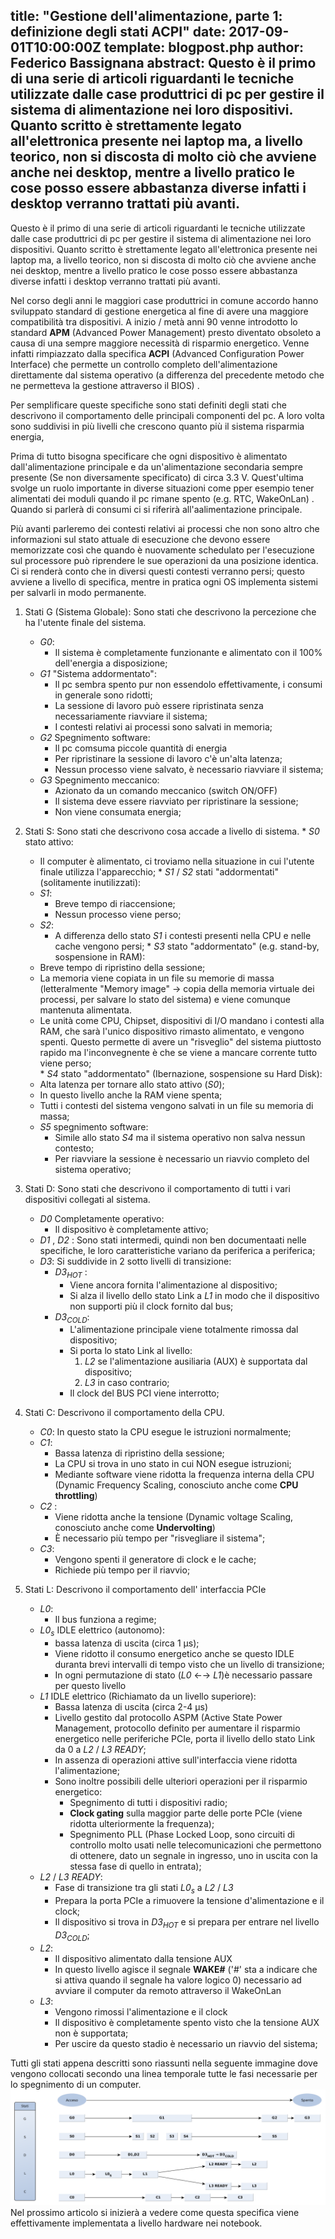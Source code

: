 title: "Gestione dell'alimentazione, parte 1: definizione degli stati ACPI"
date: 2017-09-01T10:00:00Z
template: blogpost.php
author: Federico Bassignana
abstract: Questo &egrave; il primo di una serie di articoli riguardanti le tecniche utilizzate dalle case produttrici di pc per gestire il sistema di alimentazione nei loro dispositivi. Quanto scritto &egrave; strettamente legato all'elettronica presente nei laptop ma, a livello teorico, non si discosta di molto ci&ograve; che avviene anche nei desktop, mentre a livello pratico le cose posso essere abbastanza diverse infatti i desktop verranno trattati pi&ugrave; avanti. 
---
Questo &egrave; il primo di una serie di articoli riguardanti le tecniche utilizzate dalle case produttrici di pc per gestire il sistema di alimentazione nei loro dispositivi. 
Quanto scritto &egrave; strettamente legato all'elettronica presente nei laptop ma, a livello teorico, non si discosta di molto ci&ograve; che avviene anche nei desktop, mentre a livello pratico 
le cose posso essere abbastanza diverse infatti i desktop verranno trattati pi&ugrave; avanti. 
 
Nel corso degli anni le maggiori case produttrici in comune accordo hanno sviluppato standard di gestione energetica al fine di avere una maggiore compatibilità tra dispositivi.
A inizio / metà anni 90 venne introdotto lo standard **APM** (Advanced Power Management) presto diventato obsoleto a causa di una sempre maggiore necessità di risparmio energetico.
Venne infatti rimpiazzato dalla specifica **ACPI** (Advanced Configuration Power Interface) che permette un controllo completo dell'alimentazione direttamente dal sistema operativo 
(a differenza del precedente metodo che ne permetteva la gestione attraverso il BIOS) .
 
 Per semplificare queste specifiche sono stati definiti degli stati che descrivono il comportamento delle principali componenti del pc. A loro volta sono suddivisi in più livelli che crescono quanto pi&ugrave; il sistema risparmia energia,
 
Prima di tutto bisogna specificare che ogni dispositivo &egrave; alimentato dall'alimentazione principale e da un'alimentazione secondaria sempre presente (Se non diversamente specificato) di circa 3.3 V.
Quest'ultima svolge un ruolo importante in diverse situazioni come pper esempio tener alimentati dei moduli quando il pc rimane spento (e.g. RTC, WakeOnLan) . Quando si parler&agrave; di consumi 
ci si riferir&agrave; all'aalimentazione principale.
 
Pi&ugrave; avanti parleremo dei contesti relativi ai processi che non sono altro che informazioni sul stato attuale di esecuzione che devono essere memorizzate così che quando è nuovamente
 schedulato per l'esecuzione sul processore pu&ograve; riprendere le sue operazioni da una posizione identica. Ci si render&agrave; conto che in diversi questi contesti verranno persi; questo avviene 
 a livello di specifica, mentre in pratica ogni OS implementa sistemi per salvarli in modo permanente.
  
1. Stati G (Sistema Globale):
Sono stati che descrivono la percezione che ha l'utente finale del sistema.
    * _G0_: 
        * Il sistema è completamente funzionante e alimentato con il 100% dell'energia a disposizione; 
    * _G1_ "Sistema  addormentato": 
        * Il pc sembra spento pur non essendolo effettivamente, i consumi in generale sono ridotti;
        * La sessione di lavoro pu&ograve; essere ripristinata senza necessariamente riavviare il sistema; 
        * I contesti relativi ai processi sono salvati in memoria;
    * _G2_ Spegnimento software: 
        * Il pc comsuma piccole quantit&agrave; di energia 
        * Per ripristinare la sessione di lavoro c'&egrave; un'alta latenza; 
        * Nessun processo viene salvato, &egrave; necessario riavviare il sistema; 
    * _G3_ Spegnimento meccanico:
        * Azionato da un comando meccanico (switch ON/OFF) 
        * Il sistema deve essere riavviato per ripristinare la sessione;
        * Non viene consumata energia;
 
 2.  Stati S:
    Sono stati che descrivono cosa accade a livello di sistema.
    * _S0_ stato attivo:
        * Il computer è alimentato, ci troviamo nella situazione in cui l'utente finale utilizza l'apparecchio;
    * _S1_ / _S2_ stati "addormentati" (solitamente inutilizzati): 
        * _S1_:
            * Breve tempo di riaccensione;
            * Nessun processo viene perso; 
        * _S2_:
            * A differenza dello stato _S1_ i contesti presenti nella CPU e nelle cache vengono persi; 
    * _S3_ stato "addormentato" (e.g. stand-by, sospensione in RAM):
        * Breve tempo di ripristino della sessione; 
        * La memoria viene copiata in un file su memorie di massa (letteralmente "Memory image" -> copia della memoria virtuale dei processi, per salvare lo stato del sistema) 
			e viene comunque mantenuta alimentata.
        * Le unit&agrave; come CPU, Chipset, dispositivi di I/O mandano i contesti alla RAM, che sar&agrave; l'unico dispositivo rimasto alimentato, e vengono spenti. 
			Questo permette di avere un "risveglio" del  sistema piuttosto rapido ma l'inconvegnente &egrave; che se viene a mancare corrente tutto viene perso;  
    * _S4_ stato "addormentato" (Ibernazione, sospensione su Hard Disk):
        * Alta latenza per tornare allo stato attivo (_S0_);
        * In questo livello anche la RAM viene spenta;
        * Tutti i contesti del sistema vengono salvati in un file su memoria di massa;
     * _S5_ spegnimento software:
        * Simile allo stato _S4_ ma il sistema operativo non salva nessun contesto; 
        * Per riavviare la sessione &egrave; necessario un riavvio completo del sistema operativo;
3. Stati D:
Sono stati che descrivono il comportamento di tutti i vari dispositivi collegati al sistema.
    * _D0_ Completamente operativo:
        * Il dispositivo è completamente attivo;
	* _D1_ , _D2_ :
		Sono stati intermedi, quindi non ben documentaati nelle specifiche, le loro caratteristiche variano da periferica a periferica;
	* _D3_:
		Si suddivide in 2 sotto livelli di transizione:
		* _D3<sub>HOT</sub>_ :
			* Viene ancora fornita l'alimentazione al dispositivo;
			* Si alza il livello dello stato Link a _L1_ in modo che il dispositivo non supporti pi&ugrave; il clock fornito dal bus;
		* _D3<sub>COLD</sub>_:
			* L'alimentazione principale viene totalmente rimossa dal dispositivo;
			* Si porta lo stato Link al livello:
				1. _L2_ se l'alimentazione ausiliaria (AUX) &egrave; supportata dal dispositivo;
				2. _L3_ in caso contrario;
			* Il clock del BUS PCI viene interrotto;
4. Stati C:
    Descrivono il comportamento della CPU.
    * _C0_:
        In questo stato la CPU esegue le istruzioni normalmente;
    * _C1_:
        * Bassa latenza di ripristino della sessione;
        * La CPU si trova in uno stato in cui NON esegue istruzioni;
        * Mediante software viene ridotta la frequenza interna della CPU (Dynamic Frequency Scaling, conosciuto anche come **CPU throttling**)
    * _C2_ :
        * Viene ridotta anche la tensione (Dynamic voltage Scaling, conosciuto anche come **Undervolting**)
        * &Egrave; necessario più tempo per "risvegliare il sistema";
     * _C3_:
        * Vengono spenti il generatore di clock e le cache;
        * Richiede pi&ugrave; tempo per il riavvio;
5. Stati L:
    Descrivono il comportamento dell' interfaccia PCIe
    * _L0_:
        * Il bus funziona a regime;
    * _L0<sub>s</sub>_ IDLE elettrico (autonomo):
        * bassa latenza di uscita (circa 1 μs); 
        * Viene ridotto il consumo energetico anche se questo IDLE duranta brevi intervalli di tempo visto che un livello di transizione; 
        * In ogni permutazione di stato (_L0_  &#8592;&#8594; _L1_)è necessario passare per questo livello
    * _L1_ IDLE elettrico (Richiamato da un livello superiore):
        * Bassa latenza di uscita (circa 2-4 μs)
        * Livello gestito dal protocollo ASPM (Active State Power Management, protocollo definito per aumentare il risparmio energetico nelle periferiche PCIe, porta il livello dello stato Link da 0 a _L2_ / _L3 READY_;
        * In assenza di operazioni attive sull'interfaccia viene ridotta l'alimentazione;
        * Sono inoltre possibili delle ulteriori operazioni per il risparmio energetico:
            * Spegnimento di tutti i dispositivi radio;
            * **Clock gating** sulla maggior parte delle porte PCIe (viene ridotta ulteriormente la frequenza);
            * Spegnimento PLL (Phase Locked Loop, sono circuiti di controllo molto usati nelle telecomunicazioni che permettono di ottenere, dato un segnale in ingresso, uno in uscita con la 
                stessa fase di quello in entrata);
    * _L2_ / _L3 READY_:
        * Fase di transizione tra gli stati _L0<sub>s</sub>_ a _L2_ / _L3_
        * Prepara la porta PCIe a rimuovere la tensione d'alimentazione e il clock;
        * Il dispositivo si trova in _D3<sub>HOT</sub>_ e si prepara per entrare nel livello _D3<sub>COLD</sub>_;
    * _L2_:
		* Il dispositivo alimentato dalla tensione AUX
        * In questo livello agisce il segnale **WAKE#** ('#' sta a indicare che si attiva quando il segnale ha valore logico 0) necessario ad avviare il computer da remoto attraverso il WakeOnLan
     * _L3_:
        * Vengono rimossi l'alimentazione e il clock
        * Il dispositivo &egrave; completamente spento visto che la tensione AUX non &egrave; supportata;
        * Per uscire da questo stadio è necessario un riavvio del sistema;
 
 Tutti gli stati appena descritti sono riassunti nella seguente immagine dove vengono collocati secondo una linea temporale tutte le fasi necessarie per lo spegnimento di un computer.
 <img alt="Tabella riassuntiva degli stati ACPI" title="Tabella riassuntiva degli stati ACPI" src="media/states.png" class="decorativa">
 Nel prossimo articolo si inizierà a vedere come questa specifica viene effettivamente implementata a livello hardware nei notebook.       


